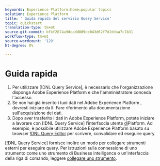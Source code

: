 ```yaml
---
keywords: Experience Platform;home;popular topics
solution: Experience Platform
title: ' Guida rapida del servizio Query Service'
topic: quickstart
translation-type: tm+mt
source-git-commit: bfbf2074a9dcadd809de043d62f7d2ddaa7c7b31
workflow-type: tm+mt
source-wordcount: '120'
ht-degree: 0%

---
```



# Guida rapida

1. Per utilizzare [!DNL Query Service], è necessario che l&#39;organizzazione disponga  Adobe Experience Platform e che l&#39;amministratore conceda l&#39;accesso.
2. Se non hai già inserito i tuoi dati nel Adobe Experience Platform , dovresti iniziare da lì. Fare riferimento alla documentazione sull&#39;acquisizione dei dati.
3. Dopo aver trasferito i dati in  Adobe Experience Platform, potete iniziare a lavorare con [!DNL Query Service] l’interfaccia utente [di](ui/overview.md)Platform. Ad esempio, è possibile utilizzare  Adobe Experience Platform  basato su browser [!DNL Query Editor](ui/user-guide.md) per scrivere, convalidare ed eseguire query.


[!DNL Query Service] fornisce inoltre un modo per collegare strumenti esterni per eseguire query. Per istruzioni sulla connessione di uno strumento come uno strumento di Business Intelligence o un&#39;interfaccia della riga di comando, leggere [collegare uno strumento](clients/overview.md).


